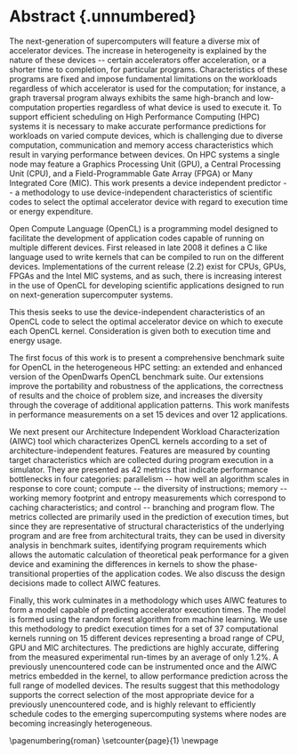 # Abstract {.unnumbered}

The next-generation of supercomputers will feature a diverse mix of accelerator devices.
The increase in heterogeneity is explained by the nature of these devices -- certain accelerators offer acceleration, or a shorter time to completion, for particular programs.
Characteristics of these programs are fixed and impose fundamental limitations on the workloads regardless of which accelerator is used for the computation; for instance, a graph traversal program always exhibits the same high-branch and low-computation properties regardless of what device is used to execute it.
To support efficient scheduling on High Performance Computing (HPC) systems it is necessary to make accurate performance predictions for workloads on varied compute devices, which is challenging due to diverse computation, communication and memory access characteristics which result in varying performance between devices.
On HPC systems a single node may feature a Graphics Processing Unit (GPU), a Central Processing Unit (CPU), and a Field-Programmable Gate Array (FPGA) or Many Integrated Core (MIC).
This work presents a device independent predictor -- a methodology to use device-independent characteristics of scientific codes to select the optimal accelerator device with regard to execution time or energy expenditure.

<!-- For a scientific application to run on multiple devices Open Compute Language (OpenCL) is a suitable programming model for HPC systems.-->
Open Compute Language (OpenCL) is a programming model designed to facilitate the development of application codes capable of running on multiple different devices.
First released in late 2008 it defines a C like language used to write kernels that can be compiled to run on the different devices.
Implementations of the current release (2.2) exist for CPUs, GPUs, FPGAs and the Intel MIC systems, and as such, there is increasing interest in the use of OpenCL for developing scientific applications designed to run on next-generation supercomputer systems.

This thesis seeks to use the device-independent characteristics of an OpenCL code to select the optimal accelerator device on which to execute each OpenCL kernel.
Consideration is given both to execution time and energy usage.

The first focus of this work is to present a comprehensive benchmark suite for OpenCL in the heterogeneous HPC setting: an extended and enhanced version of the OpenDwarfs OpenCL benchmark suite.
Our extensions improve the portability and robustness of the applications, the correctness of results and the choice of problem size, and increases the diversity through the coverage of additional application patterns.
This work manifests in performance measurements on a set 15 devices and over 12 applications.

We next present our Architecture Independent Workload Characterization (AIWC) tool which characterizes OpenCL kernels according to a set of architecture-independent features.
Features are measured by counting target characteristics which are collected during program execution in a simulator.
They are presented as 42 metrics that indicate performance bottlenecks in four categories: parallelism -- how well an algorithm scales in response to core count; compute -- the diversity of instructions; memory -- working memory footprint and entropy measurements which correspond to caching characteristics; and control -- branching and program flow.
The metrics collected are primarily used in the prediction of execution times, but since they are representative of structural characteristics of the underlying program and are free from architectural traits, they can be used in diversity analysis in benchmark suites, identifying program requirements which allows the automatic calculation of theoretical peak performance for a given device and examining the differences in kernels to show the phase-transitional properties of the application codes.
We also discuss the design decisions made to collect AIWC features.

Finally, this work culminates in a methodology which uses AIWC features to form a model capable of predicting accelerator execution times.
The model is formed using the random forest algorithm from machine learning.
We use this methodology to predict execution times for a set of 37 computational kernels running on 15 different devices representing a broad range of CPU, GPU and MIC architectures.
The predictions are highly accurate, differing from the measured experimental run-times by an average of only 1.2%.
A previously unencountered code can be instrumented once and the AIWC metrics embedded in the kernel, to allow performance prediction across the full range of modelled devices.
The results suggest that this methodology supports the correct selection of the most appropriate device for a previously unencountered code, and is highly relevant to efficiently schedule codes to the emerging supercomputing systems where nodes are becoming increasingly heterogeneous.


\pagenumbering{roman}
\setcounter{page}{1}
\newpage

